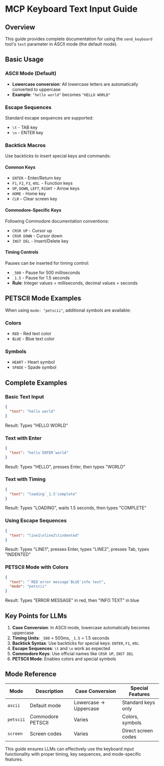 # MCP Keyboard Text Input Guide

## Overview
This guide provides complete documentation for using the `send_keyboard` tool's `text` parameter in ASCII mode (the default mode).

## Basic Usage

### ASCII Mode (Default)
- **Lowercase conversion**: All lowercase letters are automatically converted to uppercase
- **Example**: `"hello world"` becomes `"HELLO WORLD"`

### Escape Sequences
Standard escape sequences are supported:
- `\t` - TAB key
- `\n` - ENTER key

### Backtick Macros
Use backticks to insert special keys and commands:

#### Common Keys
- `ENTER` - Enter/Return key
- `F1`, `F2`, `F3`, etc. - Function keys
- `UP`, `DOWN`, `LEFT`, `RIGHT` - Arrow keys
- `HOME` - Home key
- `CLR` - Clear screen key

#### Commodore-Specific Keys
Following Commodore documentation conventions:
- `CRSR UP` - Cursor up
- `CRSR DOWN` - Cursor down
- `INST DEL` - Insert/Delete key

#### Timing Controls
Pauses can be inserted for timing control:
- `_500` - Pause for 500 milliseconds
- `_1.5` - Pause for 1.5 seconds
- **Rule**: Integer values = milliseconds, decimal values = seconds

## PETSCII Mode Examples
When using `mode: "petscii"`, additional symbols are available:

### Colors
- `RED` - Red text color
- `BLUE` - Blue text color

### Symbols
- `HEART` - Heart symbol
- `SPADE` - Spade symbol

## Complete Examples

### Basic Text Input
```json
{
  "text": "hello world"
}
```
Result: Types "HELLO WORLD"

### Text with Enter
```json
{
  "text": "hello`ENTER`world"
}
```
Result: Types "HELLO", presses Enter, then types "WORLD"

### Text with Timing
```json
{
  "text": "loading`_1.5`complete"
}
```
Result: Types "LOADING", waits 1.5 seconds, then types "COMPLETE"

### Using Escape Sequences
```json
{
  "text": "line1\nline2\tindented"
}
```
Result: Types "LINE1", presses Enter, types "LINE2", presses Tab, types "INDENTED"

### PETSCII Mode with Colors
```json
{
  "text": "`RED`error message`BLUE`info text",
  "mode": "petscii"
}
```
Result: Types "ERROR MESSAGE" in red, then "INFO TEXT" in blue

## Key Points for LLMs

1. **Case Conversion**: In ASCII mode, lowercase automatically becomes uppercase
2. **Timing Units**: `_500` = 500ms, `_1.5` = 1.5 seconds
3. **Backtick Syntax**: Use backticks for special keys: `ENTER`, `F1`, etc.
4. **Escape Sequences**: `\t` and `\n` work as expected
5. **Commodore Keys**: Use official names like `CRSR UP`, `INST DEL`
6. **PETSCII Mode**: Enables colors and special symbols

## Mode Reference

| Mode | Description | Case Conversion | Special Features |
|------|-------------|----------------|------------------|
| `ascii` | Default mode | Lowercase → Uppercase | Standard keys only |
| `petscii` | Commodore PETSCII | Varies | Colors, symbols |
| `screen` | Screen codes | Varies | Direct screen codes |

This guide ensures LLMs can effectively use the keyboard input functionality with proper timing, key sequences, and mode-specific features.
